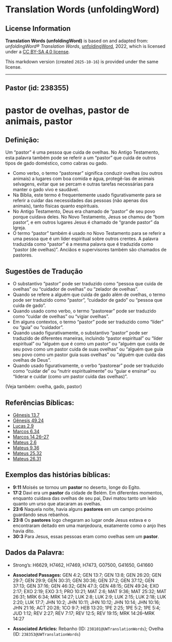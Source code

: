 # Translation Words (unfoldingWord)

## License Information

**Translation Words (unfoldingWord)** is based on and adapted from: _unfoldingWord® Translation Words_, [unfoldingWord](https://unfoldingword.org/utw), 2022, which is licensed under a [CC BY-SA 4.0 license](https://creativecommons.org/licenses/by-sa/4.0/legalcode.en).

This markdown version (created `2025-10-16`) is provided under the same license.



--------------------------------

## Pastor (id: 238355)

pastor de ovelhas, pastor de animais, pastor
============================================

Definição:
----------

Um “pastor” é uma pessoa que cuida de ovelhas. No Antigo Testamento, esta palavra também pode se referir a um “pastor” que cuida de outros tipos de gado doméstico, como cabras ou gado.

* Como verbo, o termo “pastorear” significa conduzir ovelhas (ou outros animais) a lugares com boa comida e água, protegê\-las de animais selvagens, evitar que se percam e outras tarefas necessárias para manter o gado vivo e saudável.
* Na Bíblia, este termo é frequentemente usado figurativamente para se referir a cuidar das necessidades das pessoas (não apenas dos animais), tanto físicas quanto espirituais.
* No Antigo Testamento, Deus era chamado de “pastor” de seu povo porque cuidava deles. No Novo Testamento, Jesus se chamou de “bom pastor”, e em outros lugares Jesus é chamado de “grande pastor” da Igreja.
* O termo “pastor” também é usado no Novo Testamento para se referir a uma pessoa que é um líder espiritual sobre outros crentes. A palavra traduzida como “pastor” é a mesma palavra que é traduzida como “pastor (de ovelhas)”. Anciãos e supervisores também são chamados de pastores.

Sugestões de Tradução
---------------------

* O substantivo “pastor” pode ser traduzido como “pessoa que cuida de ovelhas” ou “cuidador de ovelhas” ou “zelador de ovelhas”.
* Quando se refere a alguém que cuida de gado além de ovelhas, o termo pode ser traduzido como “pastor”, “cuidador de gado” ou “pessoa que cuida de gado”.
* Quando usado como verbo, o termo “pastorear” pode ser traduzido como “cuidar de ovelhas” ou “vigiar ovelhas”.
* Em alguns contextos, o termo “pastor” pode ser traduzido como “líder” ou “guia” ou “cuidador”.
* Quando usado figurativamente, o substantivo “pastor” pode ser traduzido de diferentes maneiras, incluindo “pastor espiritual” ou “líder espiritual” ou “alguém que é como um pastor” ou “alguém que cuida de seu povo como um pastor cuida de suas ovelhas” ou “alguém que guia seu povo como um pastor guia suas ovelhas” ou “alguém que cuida das ovelhas de Deus”.
* Quando usado figurativamente, o verbo “pastorear” pode ser traduzido como “cuidar de” ou “nutrir espiritualmente” ou “guiar e ensinar” ou “liderar e cuidar (como um pastor cuida das ovelhas)”.

(Veja também: ovelha, gado, pastor)

Referências Bíblicas:
---------------------

* [Gênesis 13\.7](https://ref.ly/Gen13:7)
* [Gênesis 49\.24](https://ref.ly/Gen49:24)
* [Lucas 2\.9](https://ref.ly/Luke2:9)
* [Marcos 6\.34](https://ref.ly/Mark6:34)
* [Marcos 14\.26–27](https://ref.ly/Mark14:26-Mark14:27)
* [Mateus 2\.6](https://ref.ly/Matt2:6)
* [Mateus 9\.36](https://ref.ly/Matt9:36)
* [Mateus 25\.32](https://ref.ly/Matt25:32)
* [Mateus 26\.31](https://ref.ly/Matt26:31)

Exemplos das histórias bíblicas:
--------------------------------

* **9:11** Moisés se tornou um **pastor** no deserto, longe do Egito.
* **17:2** Davi era um **pastor** da cidade de Belém. Em diferentes momentos, enquanto cuidava das ovelhas de seu pai, Davi matou tanto um leão quanto um urso que atacaram as ovelhas.
* **23:6** Naquela noite, havia alguns **pastores** em um campo próximo guardando seus rebanhos.
* **23:8** Os **pastores** logo chegaram ao lugar onde Jesus estava e o encontraram deitado em uma manjedoura, exatamente como o anjo lhes havia dito.
* **30:3** Para Jesus, essas pessoas eram como ovelhas sem um **pastor**.

Dados da Palavra:
-----------------

* Strong’s: H6629, H7462, H7469, H7473, G07500, G41650, G41660

* **Associated Passages:** GEN 4:2; GEN 13:7; GEN 13:8; GEN 26:20; GEN 29:7; GEN 29:9; GEN 30:31; GEN 30:36; GEN 37:2; GEN 37:12; GEN 37:13; GEN 37:16; GEN 46:32; GEN 47:3; GEN 48:15; GEN 49:24; EXO 2:17; EXO 2:19; EXO 3:1; PRO 10:21; MAT 2:6; MAT 9:36; MAT 25:32; MAT 26:31; MRK 6:34; MRK 14:27; LUK 2:8; LUK 2:9; LUK 2:15; LUK 2:18; LUK 2:20; LUK 17:7; JHN 10:2; JHN 10:11; JHN 10:12; JHN 10:14; JHN 10:16; JHN 21:16; ACT 20:28; 1CO 9:7; HEB 13:20; 1PE 2:25; 1PE 5:2; 1PE 5:4; JUD 1:12; REV 2:27; REV 7:17; REV 12:5; REV 19:15; MRK 14:26–MRK 14:27
* **Associated Articles:** Rebanho (ID: `238101@UWTranslationWords`); Ovelha (ID: `238353@UWTranslationWords`)

